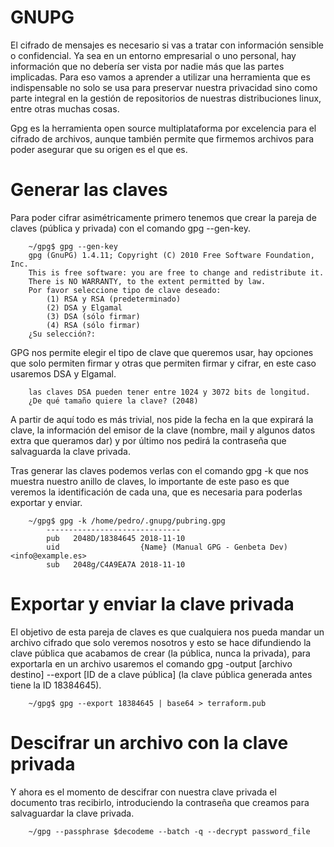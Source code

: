 #          GNUPG
El cifrado de mensajes es necesario si vas a tratar con información sensible o confidencial. Ya sea en un entorno empresarial o uno personal, hay información que no debería ser vista por nadie más que las partes implicadas. Para eso vamos a aprender a utilizar una herramienta que es indispensable no solo se usa para preservar nuestra privacidad sino como parte integral en la gestión de repositorios de nuestras distribuciones linux, entre otras muchas cosas.

Gpg es la herramienta open source multiplataforma por excelencia para el cifrado de archivos, aunque también permite que firmemos archivos para poder asegurar que su origen es el que es.

# Generar las claves

Para poder cifrar asimétricamente primero tenemos que crear la pareja de claves (pública y privada) con el comando gpg --gen-key.

        ~/gpg$ gpg --gen-key
        gpg (GnuPG) 1.4.11; Copyright (C) 2010 Free Software Foundation, Inc.
        This is free software: you are free to change and redistribute it.
        There is NO WARRANTY, to the extent permitted by law.
        Por favor seleccione tipo de clave deseado:
            (1) RSA y RSA (predeterminado)
            (2) DSA y Elgamal
            (3) DSA (sólo firmar)
            (4) RSA (sólo firmar)
        ¿Su selección?:

GPG nos permite elegir el tipo de clave que queremos usar, hay opciones que solo permiten firmar y otras que permiten firmar y cifrar, en este caso usaremos DSA y Elgamal.

        las claves DSA pueden tener entre 1024 y 3072 bits de longitud.
        ¿De qué tamaño quiere la clave? (2048) 

A partir de aquí todo es más trivial, nos pide la fecha en la que expirará la clave, la información del emisor de la clave (nombre, mail y algunos datos extra que queramos dar) y por último nos pedirá la contraseña que salvaguarda la clave privada.

Tras generar las claves podemos verlas con el comando gpg -k que nos muestra nuestro anillo de claves, lo importante de este paso es que veremos la identificación de cada una, que es necesaria para poderlas exportar y enviar.

        ~/gpg$ gpg -k /home/pedro/.gnupg/pubring.gpg
            ------------------------------
            pub   2048D/18384645 2018-11-10
            uid                  {Name} (Manual GPG - Genbeta Dev) <info@example.es>
            sub   2048g/C4A9EA7A 2018-11-10

# Exportar y enviar la clave privada

El objetivo de esta pareja de claves es que cualquiera nos pueda mandar un archivo cifrado que solo veremos nosotros y esto se hace difundiendo la clave pública que acabamos de crear (la pública, nunca la privada), para exportarla en un archivo usaremos el comando gpg -output [archivo destino] --export [ID de a clave pública] (la clave pública generada antes tiene la ID 18384645).

        ~/gpg$ gpg --export 18384645 | base64 > terraform.pub

# Descifrar un archivo con la clave privada

Y ahora es el momento de descifrar con nuestra clave privada el documento tras recibirlo,  introduciendo la contraseña que creamos para salvaguardar la clave privada.
        
        ~/gpg --passphrase $decodeme --batch -q --decrypt password_file